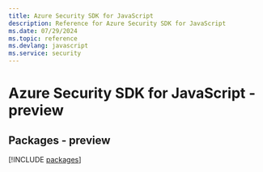 ```yaml
---
title: Azure Security SDK for JavaScript
description: Reference for Azure Security SDK for JavaScript
ms.date: 07/29/2024
ms.topic: reference
ms.devlang: javascript
ms.service: security
---
```

# Azure Security SDK for JavaScript - preview
## Packages - preview
[!INCLUDE [packages](security-index.md)]